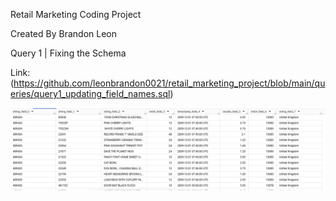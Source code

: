 Retail Marketing Coding Project

Created By Brandon Leon

Query 1 | Fixing the Schema

Link: (https://github.com/leonbrandon0021/retail_marketing_project/blob/main/queries/query1_updating_field_names.sql)

![query_1_img](images/query1_schema.png)
 

